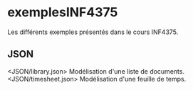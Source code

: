 exemplesINF4375
===============

Les différents exemples présentés dans le cours INF4375.


JSON
----

<JSON/library.json> Modélisation d'une liste de documents.
<JSON/timesheet.json> Modélisation d'une feuille de temps.
